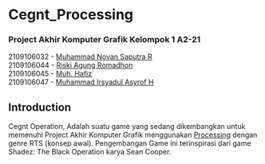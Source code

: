 
# Cegnt_Processing  
### Project Akhir Komputer Grafik Kelompok 1 A2-21  
2109106032 - [Muhammad Novan Saputra R](https://github.com/Novansr)  
2109106044 - [Riski Agung Romadhon](https://github.com/losshin)  
2109106045 - [Muh. Hafiz](https://github.com/Hafizz7)  
2109106047 - [Muhammad Irsyadul Asyrof H](https://github.com/irsyydl)  

## Introduction  
Cegnt Operation, Adalah suatu game yang sedang dikembangkan untuk memenuhi Project Akhir Komputer Grafik menggunakan [Processing](https://processing.org) dengan genre RTS (konsep awal). Pengembangan Game ini terinspirasi dari game Shadez: The Black Operation karya Sean Cooper.
